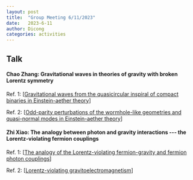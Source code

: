 ```yaml
---
layout: post
title:  "Group Meeting 6/11/2023"
date:   2023-6-11
author: Dicong
categories: activities
---
```



## Talk

#### Chao Zhang: Gravitational waves in theories of gravity with broken Lorentz symmetry

Ref. 1: [[Gravitational waves from the quasicircular inspiral of compact binaries in Einstein-aether theory](https://arxiv.org/abs/1911.10278)]

Ref. 2: [[Odd-parity perturbations of the wormhole-like geometries and quasi-normal modes in Einstein-aether theory](https://arxiv.org/abs/2303.08399)]


#### Zhi Xiao: The analogy between photon and gravity interactions --- the Lorentz-violating fermion couplings

Ref. 1: [[The analogy of the Lorentz-violating fermion-gravity and fermion photon couplings](https://arxiv.org/abs/2206.12549)]

Ref. 2: [[Lorentz-violating gravitoelectromagnetism](https://arxiv.org/abs/1005.1435)]

